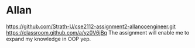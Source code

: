 # Allan
https://github.com/Strath-U/cse2112-assignment2-allanooengineer.git
https://classroom.github.com/a/yz0V6jBq
The assignment will enable me to expand my knowledge in OOP yep.

